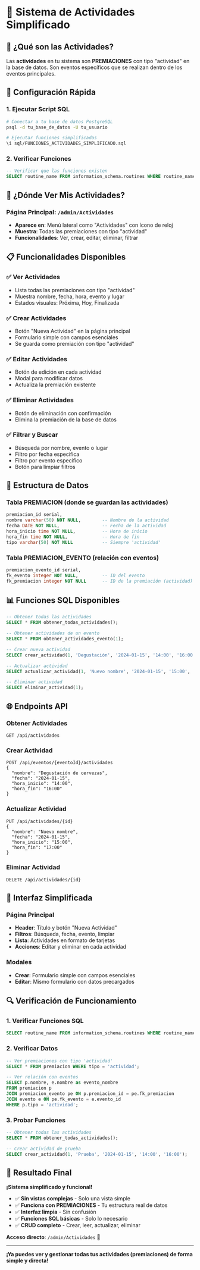 # 📅 Sistema de Actividades Simplificado

## 🎯 ¿Qué son las Actividades?

Las **actividades** en tu sistema son **PREMIACIONES** con tipo "actividad" en la base de datos. Son eventos específicos que se realizan dentro de los eventos principales.

## 🚀 Configuración Rápida

### **1. Ejecutar Script SQL**
```bash
# Conectar a tu base de datos PostgreSQL
psql -d tu_base_de_datos -U tu_usuario

# Ejecutar funciones simplificadas
\i sql/FUNCIONES_ACTIVIDADES_SIMPLIFICADO.sql
```

### **2. Verificar Funciones**
```sql
-- Verificar que las funciones existen
SELECT routine_name FROM information_schema.routines WHERE routine_name LIKE '%actividad%';
```

## 🎯 ¿Dónde Ver Mis Actividades?

### **Página Principal**: `/admin/Actividades`
- **Aparece en**: Menú lateral como "Actividades" con ícono de reloj
- **Muestra**: Todas las premiaciones con tipo "actividad"
- **Funcionalidades**: Ver, crear, editar, eliminar, filtrar

## 📋 Funcionalidades Disponibles

### **✅ Ver Actividades**
- Lista todas las premiaciones con tipo "actividad"
- Muestra nombre, fecha, hora, evento y lugar
- Estados visuales: Próxima, Hoy, Finalizada

### **✅ Crear Actividades**
- Botón "Nueva Actividad" en la página principal
- Formulario simple con campos esenciales
- Se guarda como premiación con tipo "actividad"

### **✅ Editar Actividades**
- Botón de edición en cada actividad
- Modal para modificar datos
- Actualiza la premiación existente

### **✅ Eliminar Actividades**
- Botón de eliminación con confirmación
- Elimina la premiación de la base de datos

### **✅ Filtrar y Buscar**
- Búsqueda por nombre, evento o lugar
- Filtro por fecha específica
- Filtro por evento específico
- Botón para limpiar filtros

## 🔧 Estructura de Datos

### **Tabla PREMIACION** (donde se guardan las actividades)
```sql
premiacion_id serial,
nombre varchar(50) NOT NULL,        -- Nombre de la actividad
fecha DATE NOT NULL,                -- Fecha de la actividad
hora_inicio time NOT NULL,          -- Hora de inicio
hora_fin time NOT NULL,             -- Hora de fin
tipo varchar(50) NOT NULL           -- Siempre 'actividad'
```

### **Tabla PREMIACION_EVENTO** (relación con eventos)
```sql
premiacion_evento_id serial,
fk_evento integer NOT NULL,         -- ID del evento
fk_premiacion integer NOT NULL      -- ID de la premiación (actividad)
```

## 📊 Funciones SQL Disponibles

```sql
-- Obtener todas las actividades
SELECT * FROM obtener_todas_actividades();

-- Obtener actividades de un evento
SELECT * FROM obtener_actividades_evento(1);

-- Crear nueva actividad
SELECT crear_actividad(1, 'Degustación', '2024-01-15', '14:00', '16:00');

-- Actualizar actividad
SELECT actualizar_actividad(1, 'Nuevo nombre', '2024-01-15', '15:00', '17:00');

-- Eliminar actividad
SELECT eliminar_actividad(1);
```

## 🌐 Endpoints API

### **Obtener Actividades**
```http
GET /api/actividades
```

### **Crear Actividad**
```http
POST /api/eventos/{eventoId}/actividades
{
  "nombre": "Degustación de cervezas",
  "fecha": "2024-01-15",
  "hora_inicio": "14:00",
  "hora_fin": "16:00"
}
```

### **Actualizar Actividad**
```http
PUT /api/actividades/{id}
{
  "nombre": "Nuevo nombre",
  "fecha": "2024-01-15",
  "hora_inicio": "15:00",
  "hora_fin": "17:00"
}
```

### **Eliminar Actividad**
```http
DELETE /api/actividades/{id}
```

## 🎨 Interfaz Simplificada

### **Página Principal**
- **Header**: Título y botón "Nueva Actividad"
- **Filtros**: Búsqueda, fecha, evento, limpiar
- **Lista**: Actividades en formato de tarjetas
- **Acciones**: Editar y eliminar en cada actividad

### **Modales**
- **Crear**: Formulario simple con campos esenciales
- **Editar**: Mismo formulario con datos precargados

## 🔍 Verificación de Funcionamiento

### **1. Verificar Funciones SQL**
```sql
SELECT routine_name FROM information_schema.routines WHERE routine_name LIKE '%actividad%';
```

### **2. Verificar Datos**
```sql
-- Ver premiaciones con tipo 'actividad'
SELECT * FROM premiacion WHERE tipo = 'actividad';

-- Ver relación con eventos
SELECT p.nombre, e.nombre as evento_nombre 
FROM premiacion p 
JOIN premiacion_evento pe ON p.premiacion_id = pe.fk_premiacion 
JOIN evento e ON pe.fk_evento = e.evento_id 
WHERE p.tipo = 'actividad';
```

### **3. Probar Funciones**
```sql
-- Obtener todas las actividades
SELECT * FROM obtener_todas_actividades();

-- Crear actividad de prueba
SELECT crear_actividad(1, 'Prueba', '2024-01-15', '14:00', '16:00');
```

## 🎉 Resultado Final

**¡Sistema simplificado y funcional!**

- ✅ **Sin vistas complejas** - Solo una vista simple
- ✅ **Funciona con PREMIACIONES** - Tu estructura real de datos
- ✅ **Interfaz limpia** - Sin confusión
- ✅ **Funciones SQL básicas** - Solo lo necesario
- ✅ **CRUD completo** - Crear, leer, actualizar, eliminar

**Acceso directo**: `/admin/Actividades` 🎯

---

**¡Ya puedes ver y gestionar todas tus actividades (premiaciones) de forma simple y directa!** 